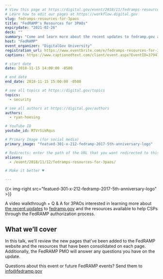 ```yaml
---
# View this page at https://digital.gov/event/2018/11/fedramps-resources-for-3paos
# Learn how to edit our pages at https://workflow.digital.gov
slug: fedramps-resources-for-3paos
title: "FedRAMP's Resources for 3PAOs"
expirydate: "2021-02-26"
deck: ""
summary: "Come and learn more about the recent updates to fedramp.gov and the resources available to help you through the FedRAMP authorization process."
host: "FedRAMP"
event_organizer: "DigitalGov University"
registration_url: https://www.eventbrite.com/e/fedramps-resources-for-3paos-registration-51525265456
captions: https://www.captionedtext.com/client/event.aspx?EventID=3794709&CustomerID=321

# start date
date: 2018-11-15 14:00:00 -0500

# end date
end_date: 2018-11-15 15:00:00 -0500

# see all topics at https://digital.gov/topics
topics: 
  - security

# see all authors at https://digital.gov/authors
authors: 
  - ryan-hoesing

# YouTube ID
youtube_id: RTVrSikRqus

# Primary Image (for social media)
primary_image: "featued-301-x-212-fedramp-2017-5th-anniversary-logo"

# Redirects: enter the path of the URL that you want redirected to this page
aliases: 
  - /event/2018/11/12/fedramps-resources-for-3paos/

# Make it better ♥

---
```


{{< img-right src="featued-301-x-212-fedramp-2017-5th-anniversary-logo" >}}

A video walkthrough + Q & A for 3PAOs interested in learning more about [the recent updates](https://www.fedramp.gov/find-resources-easier-with-new-updates-to-fedrampgov/) to [fedramp.gov](https://fedramp.gov) and the resources available to help CSPs through the FedRAMP authorization process.

## What we’ll cover

In this talk, we’ll review the new pages that’ve been added to the FedRAMP website and the resources that have been consolidated on each page. Additionally, the FedRAMP PMO will answer any questions you have on the update.

Questions about this event or future FedRAMP events? Send them to [info@fedramp.gov](mailto:info@fedramp.gov)
